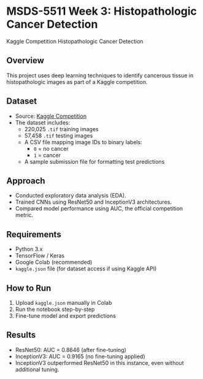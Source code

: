 # MSDS-5511 Week 3: Histopathologic Cancer Detection
Kaggle Competition Histopathologic Cancer Detection

## Overview
This project uses deep learning techniques to identify cancerous tissue in histopathologic images as 
part of a Kaggle competition.

## Dataset
- Source: [Kaggle Competition](https://www.kaggle.com/competitions/histopathologic-cancer-detection)
- The dataset includes:
  - 220,025 `.tif` training images
  - 57,458 `.tif` testing images
  - A CSV file mapping image IDs to binary labels:
    - `0` = no cancer
    - `1` = cancer
  - A sample submission file for formatting test predictions
    
## Approach
- Conducted exploratory data analysis (EDA).
- Trained CNNs using ResNet50 and InceptionV3 architectures.
- Compared model performance using AUC, the official competition metric.

## Requirements
- Python 3.x
- TensorFlow / Keras
- Google Colab (recommended)
- `kaggle.json` file (for dataset access if using Kaggle API)

## How to Run
1. Upload `kaggle.json` manually in Colab
2. Run the notebook step-by-step
3. Fine-tune model and export predictions

## Results
- ResNet50: AUC = 0.8646 (after fine-tuning)
- InceptionV3: AUC = 0.9165 (no fine-tuning applied)
- InceptionV3 outperformed ResNet50 in this instance, even without additional tuning.








